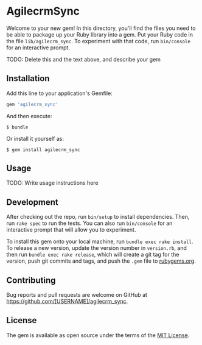 # AgilecrmSync

Welcome to your new gem! In this directory, you'll find the files you need to be able to package up your Ruby library into a gem. Put your Ruby code in the file `lib/agilecrm_sync`. To experiment with that code, run `bin/console` for an interactive prompt.

TODO: Delete this and the text above, and describe your gem

## Installation

Add this line to your application's Gemfile:

```ruby
gem 'agilecrm_sync'
```

And then execute:

    $ bundle

Or install it yourself as:

    $ gem install agilecrm_sync

## Usage

TODO: Write usage instructions here

## Development

After checking out the repo, run `bin/setup` to install dependencies. Then, run `rake spec` to run the tests. You can also run `bin/console` for an interactive prompt that will allow you to experiment.

To install this gem onto your local machine, run `bundle exec rake install`. To release a new version, update the version number in `version.rb`, and then run `bundle exec rake release`, which will create a git tag for the version, push git commits and tags, and push the `.gem` file to [rubygems.org](https://rubygems.org).

## Contributing

Bug reports and pull requests are welcome on GitHub at https://github.com/[USERNAME]/agilecrm_sync.


## License

The gem is available as open source under the terms of the [MIT License](http://opensource.org/licenses/MIT).